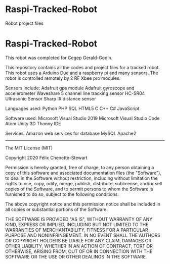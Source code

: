 # Raspi-Tracked-Robot
Robot project files

# Raspi-Tracked-Robot
This robot was completed for Cegep Gerald-Godin.

This repository contains all the codes and project files for a tracked robot.
This robot uses a Arduino Due and a raspberry pi and many sensors.
The robot is controlled remotely by 2 RF Xbee pro modules.

Sensors include:
  Adafruit gps module
  Adafruit gyroscope and accelerometer
  Waveshare 5 channel line tracking sensor
  HC-SR04 Ultrasonic Sensor
  Sharp IR distance sensor
  
Languages used:
  Python
  PHP
  SQL
  HTML5
  C
  C++
  C#
  JavaScript
 
 Software used:
   Microsoft Visual Studio 2019
   Microsoft Visual Studio Code
   Atom
   Unity 3D
   Thonny IDE
   
  Services:
    Amazon web services for database
    MySQL
    Apache2
    
 
  
  

----------------------------------------------------------------------------------------------------------------------------------
The MIT License (MIT)

Copyright 2020 Félix Chenette-Stewart

Permission is hereby granted, free of charge, to any person obtaining a copy of this software and associated documentation
files (the "Software"), to deal in the Software without restriction, including without limitation the rights to use, copy, 
odify, merge, publish, distribute, sublicense, and/or sell copies of the Software, and to permit persons to whom the Software 
is furnished to do so, subject to the following conditions:

The above copyright notice and this permission notice shall be included in all copies or substantial portions of the Software.

THE SOFTWARE IS PROVIDED "AS IS", WITHOUT WARRANTY OF ANY KIND, EXPRESS OR IMPLIED, INCLUDING BUT NOT LIMITED TO THE WARRANTIES OF 
MERCHANTABILITY, FITNESS FOR A PARTICULAR PURPOSE AND NONINFRINGEMENT. IN NO EVENT SHALL THE AUTHORS OR COPYRIGHT HOLDERS BE LIABLE
FOR ANY CLAIM, DAMAGES OR OTHER LIABILITY, WHETHER IN AN ACTION OF CONTRACT, TORT OR OTHERWISE, ARISING FROM, OUT OF OR IN CONNECTION
WITH THE SOFTWARE OR THE USE OR OTHER DEALINGS IN THE SOFTWARE.
